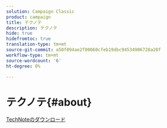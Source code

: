 ```yaml
---
solution: Campaign Classic
product: campaign
title: テクノテ
description: テクノテ
hide: true
hidefromtoc: true
translation-type: tm+mt
source-git-commit: a50f094ae2f00060cfeb19dbc94534906728a28f
workflow-type: tm+mt
source-wordcount: '6'
ht-degree: 0%

---
```



# テクノテ{#about}

[TechNoteのダウンロード](guidelines.pdf)


